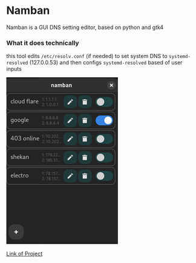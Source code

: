 # Namban

Namban is a GUI DNS setting editor, based on python and gtk4

### What it does technically
this tool edits `/etc/resolv.conf` (if needed) to set system DNS to `systemd-resolved` (127.0.0.53) and then configs `systemd-resolved` based of user inputs

![namban](/pics/namban.png)

[Link of Project](https://github.com/parchlinuxb/namban)
